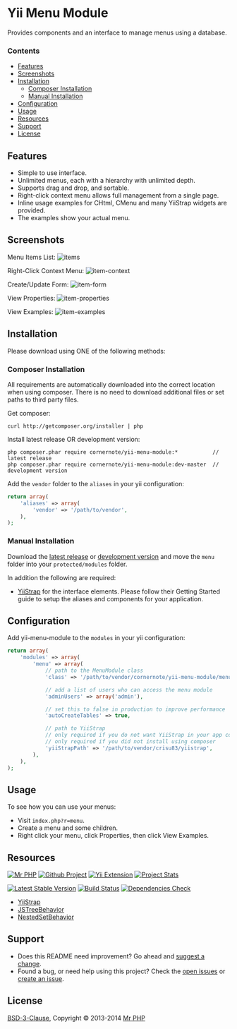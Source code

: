 # Yii Menu Module

Provides components and an interface to manage menus using a database.


### Contents

- [Features](#features)
- [Screenshots](#screenshots)
- [Installation](#installation)
    - [Composer Installation](#composer-installation)
    - [Manual Installation](#manual-installation)
- [Configuration](#configuration)
- [Usage](#usage)
- [Resources](#resources)
- [Support](#support)
- [License](#license)


## Features

- Simple to use interface.
- Unlimited menus, each with a hierarchy with unlimited depth.
- Supports drag and drop, and sortable.
- Right-click context menu allows full management from a single page.
- Inline usage examples for CHtml, CMenu and many YiiStrap widgets are provided.
- The examples show your actual menu.


## Screenshots

Menu Items List:
![items](https://raw.github.com/cornernote/yii-menu-module/master/screenshot/items.png)

Right-Click Context Menu:
![item-context](https://raw.github.com/cornernote/yii-menu-module/master/screenshot/item-context.png)

Create/Update Form:
![item-form](https://raw.github.com/cornernote/yii-menu-module/master/screenshot/item-form.png)

View Properties:
![item-properties](https://raw.github.com/cornernote/yii-menu-module/master/screenshot/item-properties.png)

View Examples:
![item-examples](https://raw.github.com/cornernote/yii-menu-module/master/screenshot/item-examples.png)


## Installation

Please download using ONE of the following methods:


### Composer Installation

All requirements are automatically downloaded into the correct location when using composer.  There is no need to download additional files or set paths to third party files.

Get composer:

```
curl http://getcomposer.org/installer | php
```

Install latest release OR development version:

```
php composer.phar require cornernote/yii-menu-module:*           // latest release
php composer.phar require cornernote/yii-menu-module:dev-master  // development version
```

Add the `vendor` folder to the `aliases` in your yii configuration:

```php
return array(
	'aliases' => array(
		'vendor' => '/path/to/vendor',
	),
);
```


### Manual Installation

Download the [latest release](https://github.com/cornernote/yii-menu-module/releases/latest) or [development version](https://github.com/cornernote/yii-menu-module/archive/master.zip) and move the `menu` folder into your `protected/modules` folder.

In addition the following are required:
* [YiiStrap](http://www.getyiistrap.com) for the interface elements.  Please follow their Getting Started guide to setup the aliases and components for your application.


## Configuration

Add yii-menu-module to the `modules` in your yii configuration:

```php
return array(
	'modules' => array(
		'menu' => array(
			// path to the MenuModule class
			'class' => '/path/to/vendor/cornernote/yii-menu-module/menu/MenuModule',

			// add a list of users who can access the menu module
			'adminUsers' => array('admin'),

			// set this to false in production to improve performance
			'autoCreateTables' => true,

			// path to YiiStrap
			// only required if you do not want YiiStrap in your app config, for example, if you are running YiiBooster
			// only required if you did not install using composer
			'yiiStrapPath' => '/path/to/vendor/crisu83/yiistrap',
		),
	),
);
```


## Usage

To see how you can use your menus:

- Visit `index.php?r=menu`.
- Create a menu and some children.
- Right click your menu, click Properties, then click View Examples.


## Resources

[![Mr PHP](https://raw.github.com/cornernote/mrphp-assets/master/img/code-banner.png)](http://mrphp.com.au) [![Github Project](https://raw.github.com/cornernote/mrphp-assets/master/vendor/github/github-latest-sourcecode-16.png)](https://github.com/cornernote/yii-menu-module#yii-menu-module) [![Yii Extension](https://raw.github.com/cornernote/mrphp-assets/master/vendor/yii/yii-extension-16.png)](http://www.yiiframework.com/extension/yii-menu-module) [![Project Stats](https://www.ohloh.net/p/yii-menu-module/widgets/project_thin_badge.gif)](https://www.ohloh.net/p/yii-menu-module)

[![Latest Stable Version](https://poser.pugx.org/cornernote/yii-menu-module/v/stable.png)](https://packagist.org/packages/cornernote/yii-menu-module) [![Build Status](https://travis-ci.org/cornernote/yii-menu-module.png?branch=master)](https://travis-ci.org/cornernote/yii-menu-module) [![Dependencies Check](https://depending.in/cornernote/yii-menu-module.png)](https://depending.in/cornernote/yii-menu-module)

- [YiiStrap](http://getyiistrap.com/)
- [JSTreeBehavior](https://github.com/drumaddict/yii-jstree-behavior)
- [NestedSetBehavior](https://github.com/yiiext/nested-set-behavior)


## Support

- Does this README need improvement?  Go ahead and [suggest a change](https://github.com/cornernote/yii-menu-module/edit/master/README.md).
- Found a bug, or need help using this project?  Check the [open issues](https://github.com/cornernote/yii-menu-module/issues) or [create an issue](https://github.com/cornernote/yii-menu-module/issues/new).


## License

[BSD-3-Clause](https://raw.github.com/cornernote/yii-menu-module/master/LICENSE), Copyright © 2013-2014 [Mr PHP](mailto:info@mrphp.com.au)